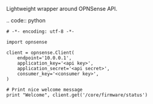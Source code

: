 Lightweight wrapper around OPNSense API.


.. code:: python

    # -*- encoding: utf-8 -*-

    import opnsense

    client = opnsense.Client(
        endpoint='10.0.0.1',
        application_key='<api key>',
        application_secret='<api secret>',
        consumer_key='<consumer key>',
    )

    # Print nice welcome message
    print "Welcome", client.get('/core/firmware/status')
